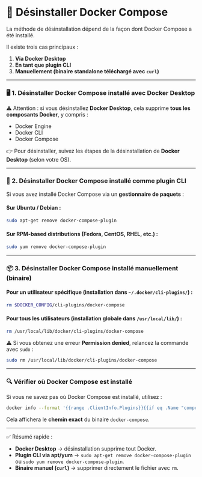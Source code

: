 # 🐳 Désinstaller Docker Compose

La méthode de désinstallation dépend de la façon dont Docker Compose a été installé.

Il existe trois cas principaux :

1. **Via Docker Desktop**
2. **En tant que plugin CLI**
3. **Manuellement (binaire standalone téléchargé avec `curl`)**

***

### 🖥️ 1. Désinstaller Docker Compose installé avec Docker Desktop

⚠️ Attention : si vous désinstallez **Docker Desktop**, cela supprime **tous les composants Docker**, y compris :

* Docker Engine
* Docker CLI
* Docker Compose

👉 Pour désinstaller, suivez les étapes de la désinstallation de **Docker Desktop** (selon votre OS).

***

### 🔌 2. Désinstaller Docker Compose installé comme **plugin CLI**

Si vous avez installé Docker Compose via un **gestionnaire de paquets** :

#### Sur **Ubuntu / Debian** :

```bash
sudo apt-get remove docker-compose-plugin
```

#### Sur **RPM-based distributions (Fedora, CentOS, RHEL, etc.)** :

```bash
sudo yum remove docker-compose-plugin
```

***

### 📦 3. Désinstaller Docker Compose installé **manuellement (binaire)**

#### Pour un utilisateur spécifique (installation dans `~/.docker/cli-plugins/`) :

```bash
rm $DOCKER_CONFIG/cli-plugins/docker-compose
```

#### Pour tous les utilisateurs (installation globale dans `/usr/local/lib/`) :

```bash
rm /usr/local/lib/docker/cli-plugins/docker-compose
```

⚠️ Si vous obtenez une erreur **Permission denied**, relancez la commande avec `sudo` :

```bash
sudo rm /usr/local/lib/docker/cli-plugins/docker-compose
```

***

### 🔍 Vérifier où Docker Compose est installé

Si vous ne savez pas où Docker Compose est installé, utilisez :

```bash
docker info --format '{{range .ClientInfo.Plugins}}{{if eq .Name "compose"}}{{.Path}}{{end}}{{end}}'
```

Cela affichera le **chemin exact** du binaire `docker-compose`.

***

✅ Résumé rapide :

* **Docker Desktop** → désinstallation supprime tout Docker.
* **Plugin CLI via apt/yum** → `sudo apt-get remove docker-compose-plugin` ou `sudo yum remove docker-compose-plugin`.
* **Binaire manuel (`curl`)** → supprimer directement le fichier avec `rm`.
